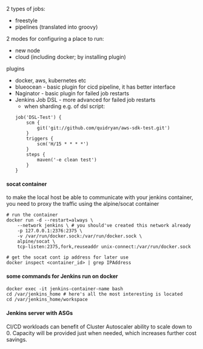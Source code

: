 

2 types of jobs:
- freestyle
- pipelines (translated into groovy)


2 modes for configuring a place to run:
- new node
- cloud (including docker; by installing plugin)


plugins
- docker, aws, kubernetes etc
- blueocean - basic plugin for cicd pipeline, it has better interface
- Naginator - basic plugin for failed job restarts
- Jenkins Job DSL - more advanced for failed job restarts
    - when sharding 
    e.g. of dsl script:
    ```
    job('DSL-Test') {
        scm {
            git('git://github.com/quidryan/aws-sdk-test.git')
        }
        triggers {
            scm('H/15 * * * *')
        }
        steps {
            maven('-e clean test')
        }
    }
    ```


#### socat container
to make the local host be able to communicate with your jenkins container, you need to proxy the traffic using the alpine/socat container
```
# run the container
docker run -d --restart=always \
    --network jenkins \ # you should've created this network already
    -p 127.0.0.1:2376:2375 \
    -v /var/run/docker.sock:/var/run/docker.sock \
    alpine/socat \
    tcp-listen:2375,fork,reuseaddr unix-connect:/var/run/docker.sock

# get the socat cont ip address for later use
docker inspect <container_id> | grep IPAddress
```


#### some commands for Jenkins run on docker
```
docker exec -it jenkins-container-name bash
cd /var/jenkins_home # here's all the most interesting is located
cd /var/jenkins_home/workspace
```

#### Jenkins server with ASGs
CI/CD workloads can benefit of Cluster Autoscaler ability to scale down to 0.
Capacity will be provided just when needed, which increases further cost savings.

